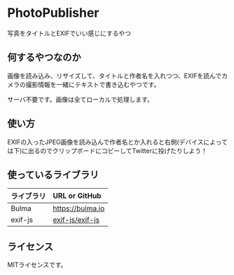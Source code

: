 # PhotoPublisher

写真をタイトルとEXIFでいい感じにするやつ

## 何するやつなのか

画像を読み込み、リサイズして、タイトルと作者名を入れつつ、EXIFを読んでカメラの撮影情報を一緒にテキストで書き込むやつです。

サーバ不要です。画像は全てローカルで処理します。

## 使い方

EXIFの入ったJPEG画像を読み込んで作者名とか入れると右側(デバイスによっては下)に出るのでクリップボードにコピーしてTwitterに投げたりしよう！

## 使っているライブラリ

|ライブラリ|URL or GitHub|
|:--|:--|
|Bulma|https://bulma.io|
|exif-js|[exif-js/exif-js](https://github.com/exif-js/exif-js)|

## ライセンス

MITライセンスです。
